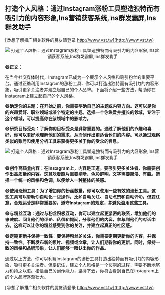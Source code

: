 ## **打造个人风格：通过Instagram涨粉工具塑造独特而有吸引力的内容形象,Ins营销获客系统,Ins群发霸屏,Ins群发助手**

[😍想了解推广相关软件的朋友请登录 http://www.vst.tw](http://www.vst.tw)

 <center><img src="https://vst.tw/MP4/tuiguang/png/7.png" alt="打造个人风格：通过Instagram涨粉工具塑造独特而有吸引力的内容形象,Ins营销获客系统,Ins群发霸屏,Ins群发助手"></center>

**😄正文：**

在当今社交媒体时代，Instagram已成为一个展示个人风格和吸引粉丝的重要平台。通过正确利用Instagram的涨粉工具，你可以打造出独特而有吸引力的内容形象，吸引更多关注者并建立起自己的个人品牌。下面将介绍一些方法，帮助你在Instagram上建立起自己的个人风格。

**😄确定你的主题：在开始之前，你需要明确自己的主题或内容方向。这可以是你的兴趣爱好、职业领域或某个特定的主题。选择一个你热爱并擅长的领域，专注于这个领域，可以提高你在该领域中的影响力。**

**😄研究目标受众：了解你的目标受众是非常重要的。通过了解他们的兴趣和喜好，你可以更好地理解他们的需求，从而创作出更适合他们的内容。可以通过观察类似的账号和使用分析工具来获得更多关于你的受众的信息。**

 <center><img src="https://vst.tw/MP4/tuiguang/png/4.png" alt="打造个人风格：通过Instagram涨粉工具塑造独特而有吸引力的内容形象,Ins营销获客系统,Ins群发霸屏,Ins群发助手"></center>

**😄创作高质量内容：在Instagram上，内容是王道。要吸引更多关注者，你需要创作出高质量的内容。这意味着照片需要清晰、色彩鲜明，文字需要简洁、有趣。选择一个统一的风格和色调，以便给人一种整体的美感。**

**😄使用涨粉工具：为了增加你的粉丝数量，你可以使用一些有效的涨粉工具。这些工具可以帮助你自动化一些操作，比如自动关注、自动点赞和自动评论。但要注意，合规运营是非常重要的，遵守Instagram的规定，并避免滥用这些工具。**

**😄与粉丝互动：通过与粉丝积极互动，你可以建立起更紧密的联系，增加他们的忠诚度。回复他们的评论、私信和提问，分享他们的内容，参与到他们的对话中去。这样可以让你的粉丝感受到你的关注，并建立起真正的社区感。**

**😄定期更新并保持一致性：要保持粉丝的关注，你需要定期更新你的内容，并保持一致性。不断发布新的照片、视频或文章，让人们期待你的更新。同时，保持一致的风格和品牌形象，让人们能够一眼认出你的作品。**

通过以上方法，你可以利用Instagram的涨粉工具打造出独特而有吸引力的内容形象，吸引更多关注者。但要记住，建立个人风格是一个长期的过程，需要不断地努力和持之以恒。相信自己的创作能力，坚持下去，你将会看到自己在Instagram上的个人品牌逐渐壮大。

[😍想了解推广相关软件的朋友请登录 http://www.vst.tw](http://www.vst.tw)



